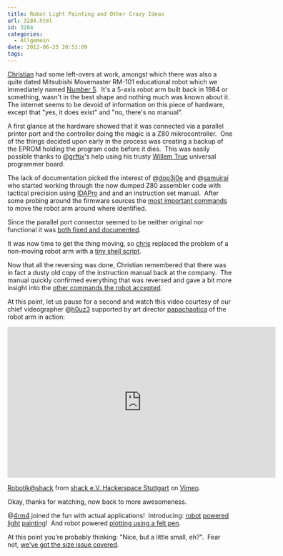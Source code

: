 ```yaml
---
title: Robot Light Painting and Other Crazy Ideas
url: 3284.html
id: 3284
categories:
  - Allgemein
date: 2012-06-25 20:51:09
tags:
---
```


[Christian](https://blog.shackspace.de/wiki/doku.php?id=leute:excogitation) had some left-overs at work, amongst which there was also a quite dated Mitsubishi Movemaster RM-101 educational robot which we immediately named [Number 5](https://blog.shackspace.de/wiki/doku.php?id=project:nr5).  It's a 5-axis robot arm built back in 1984 or something, wasn't in the best shape and nothing much was known about it.  The internet seems to be devoid of information on this piece of hardware, except that "yes, it does exist" and "no, there's no manual".

A first glance at the hardware showed that it was connected via a parallel printer port and the controller doing the magic is a Z80 mikrocontroller.  One of the things decided upon early in the process was creating a backup of the EPROM holding the program code before it dies.  This was easily possible thanks to @[grftjx](https://twitter.com/grftjx)'s help using his trusty [Willem True](http://www.zeitech.de/Willem-True-USB-V2-Universal-Programmiergeraet) universal programmer board.

The lack of documentation picked the interest of @[dop3j0e](https://twitter.com/dop3j0e) and @[samuirai](https://twitter.com/samuirai) who started working through the now dumped Z80 assembler code with tactical precision using [IDAPro](http://www.hex-rays.com/products/ida/index.shtml) and and an instruction set manual.  After some probing around the firmware sources the [most important commands](https://blog.shackspace.de/wiki/doku.php?id=project:nr5#reversing_der_firmware) to move the robot arm around where identified.

Since the parallel port connector seemed to be neither original nor functional it was [both fixed and documented](https://blog.shackspace.de/wiki/doku.php?id=project:nr5#db25_con3).

It was now time to get the thing moving, so [chris](https://blog.shackspace.de/wiki/doku.php?id=leute:chris) replaced the problem of a non-moving robot arm with a [tiny shell script](https://blog.shackspace.de/wiki/doku.php?id=project:nr5#scripte).

Now that all the reversing was done, Christian remembered that there was in fact a dusty old copy of the instruction manual back at the company.  The manual quickly confirmed everything that was reversed and gave a bit more insight into the [other commands the robot accepted](https://blog.shackspace.de/wiki/doku.php?id=project:nr5#befehle_rm-501).

At this point, let us pause for a second and watch this video courtesy of our chief videographer @[h0uz3](https://twitter.com/h0uz3) supported by art director [papachaotica](https://blog.shackspace.de/wiki/doku.php?id=leute:papachaotica) of the robot arm in action:

<iframe src="http://player.vimeo.com/video/44572459?byline=0&amp;color=0dd932" frameborder="0" width="600" height="338"></iframe>

[Robotik@shack](http://vimeo.com/44572459) from [shack e.V. Hackerspace Stuttgart](http://vimeo.com/shackspace) on [Vimeo](http://vimeo.com).

Okay, thanks for watching, now back to more awesomeness.

@[4rm4](https://twitter.com/4rm4) joined the fun with actual applications!  Introducing: [robot](http://imgur.com/a/mGBhP#0) [powered](http://imgur.com/a/mGBhP#2) [light](http://imgur.com/a/mGBhP#3) [painting](http://imgur.com/a/mGBhP#4)!  And robot powered [plotting using a felt pen](https://p.twimg.com/AwOJ7lhCAAEAY84.jpg:large).

At this point you're probably thinking: "Nice, but a little small, eh?".  Fear not, [we've got the size issue covered](https://twitter.com/4RM4/status/215928983873794048/photo/1).